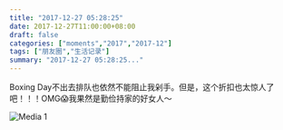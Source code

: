 ```yaml
---
title: "2017-12-27 05:28:25"
date: 2017-12-27T11:00:00+08:00
draft: false
categories: ["moments","2017","2017-12"]
tags: ["朋友圈","生活记录"]
summary: "2017-12-27 05:28:25..."
---
```


Boxing Day不出去排队也依然不能阻止我剁手。但是，这个折扣也太惊人了吧！！！OMG😱我果然是勤俭持家的好女人～

![Media 1](/Moments/photos/2017-12-27/201712270528250.jpg)

